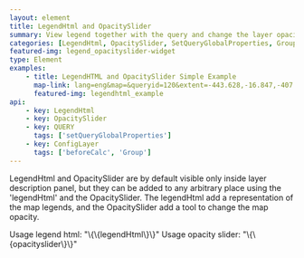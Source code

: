 ```yaml
---
layout: element
title: LegendHtml and OpacitySlider
summary: View legend together with the query and change the layer opacity.
categories: [LegendHtml, OpacitySlider, SetQueryGlobalProperties, Group, BeforeCalc]
featured-img: legend_opacityslider-widget
type: Element
examples:
    - title: LegendHTML and OpacitySlider Simple Example
      map-link: lang=eng&map=&queryid=120&extent=-443.628,-16.847,-407.373,3.294&tools=helpintro,layerchooser,zoomextent,customzoom,getfeature,hovershowlegend&options=scale,startopened,hidestylechooser,enablequeries&visiblelayers=custom
      featured-img: legendhtml_example
api: 
    - key: LegendHtml
    - key: OpacitySlider
    - key: QUERY
      tags: ['setQueryGlobalProperties']
    - key: ConfigLayer
      tags: ['beforeCalc', 'Group']
---
```

LegendHtml and OpacitySlider are by default visible only inside layer description panel, but they can be added to any arbitrary place using the 'legendHtml' and the OpacitySlider. The legendHtml add a representation of the map legends, and the OpacitySlider add a tool to change the map opacity.

Usage legend html: "\\\{\\\{legendHtml\\\}\\\}"
Usage opacity slider: "\\\{\\\{opacityslider\\\}\\\}"
